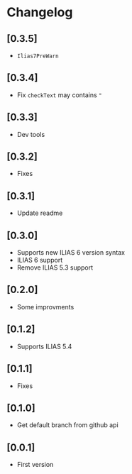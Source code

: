 # Changelog

## [0.3.5]
- `Ilias7PreWarn`

## [0.3.4]
- Fix `checkText` may contains `"`

## [0.3.3]
- Dev tools

## [0.3.2]
- Fixes

## [0.3.1]
- Update readme

## [0.3.0]
- Supports new ILIAS 6 version syntax
- ILIAS 6 support
- Remove ILIAS 5.3 support

## [0.2.0]
- Some improvments

## [0.1.2]
- Supports ILIAS 5.4

## [0.1.1]
- Fixes

## [0.1.0]
- Get default branch from github api

## [0.0.1]
- First version
